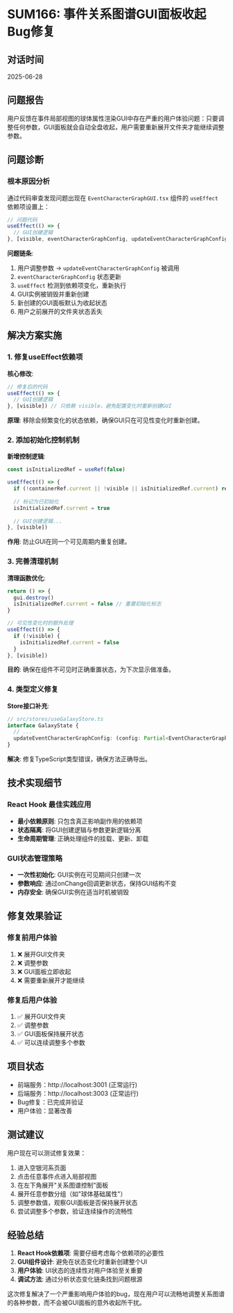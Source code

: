 # SUM166: 事件关系图谱GUI面板收起Bug修复

## 对话时间
2025-06-28

## 问题报告
用户反馈在事件局部视图的球体属性渲染GUI中存在严重的用户体验问题：只要调整任何参数，GUI面板就会自动全盘收起，用户需要重新展开文件夹才能继续调整参数。

## 问题诊断

### 根本原因分析
通过代码审查发现问题出现在 `EventCharacterGraphGUI.tsx` 组件的 `useEffect` 依赖项设置上：

```typescript
// 问题代码
useEffect(() => {
  // GUI创建逻辑
}, [visible, eventCharacterGraphConfig, updateEventCharacterGraphConfig])
```

**问题链条**:
1. 用户调整参数 → `updateEventCharacterGraphConfig` 被调用
2. `eventCharacterGraphConfig` 状态更新
3. `useEffect` 检测到依赖项变化，重新执行
4. GUI实例被销毁并重新创建
5. 新创建的GUI面板默认为收起状态
6. 用户之前展开的文件夹状态丢失

## 解决方案实施

### 1. 修复useEffect依赖项
**核心修改**:
```typescript
// 修复后的代码
useEffect(() => {
  // GUI创建逻辑
}, [visible]) // 只依赖 visible，避免配置变化时重新创建GUI
```

**原理**: 移除会频繁变化的状态依赖，确保GUI只在可见性变化时重新创建。

### 2. 添加初始化控制机制
**新增控制逻辑**:
```typescript
const isInitializedRef = useRef(false)

useEffect(() => {
  if (!containerRef.current || !visible || isInitializedRef.current) return
  
  // 标记为已初始化
  isInitializedRef.current = true
  
  // GUI创建逻辑...
}, [visible])
```

**作用**: 防止GUI在同一个可见周期内重复创建。

### 3. 完善清理机制
**清理函数优化**:
```typescript
return () => {
  gui.destroy()
  isInitializedRef.current = false // 重置初始化标志
}

// 可见性变化时的额外处理
useEffect(() => {
  if (!visible) {
    isInitializedRef.current = false
  }
}, [visible])
```

**目的**: 确保在组件不可见时正确重置状态，为下次显示做准备。

### 4. 类型定义修复
**Store接口补充**:
```typescript
// src/stores/useGalaxyStore.ts
interface GalaxyState {
  // ...
  updateEventCharacterGraphConfig: (config: Partial<EventCharacterGraphConfig>) => void
}
```

**解决**: 修复TypeScript类型错误，确保方法正确导出。

## 技术实现细节

### React Hook 最佳实践应用
- **最小依赖原则**: 只包含真正影响副作用的依赖项
- **状态隔离**: 将GUI创建逻辑与参数更新逻辑分离
- **生命周期管理**: 正确处理组件的挂载、更新、卸载

### GUI状态管理策略
- **一次性初始化**: GUI实例在可见期间只创建一次
- **参数响应**: 通过onChange回调更新状态，保持GUI结构不变
- **内存安全**: 确保GUI实例在适当时机被销毁

## 修复效果验证

### 修复前用户体验
1. ❌ 展开GUI文件夹
2. ❌ 调整参数
3. ❌ GUI面板立即收起
4. ❌ 需要重新展开才能继续

### 修复后用户体验
1. ✅ 展开GUI文件夹
2. ✅ 调整参数
3. ✅ GUI面板保持展开状态
4. ✅ 可以连续调整多个参数

## 项目状态
- 前端服务：http://localhost:3001 (正常运行)
- 后端服务：http://localhost:3003 (正常运行)
- Bug修复：已完成并验证
- 用户体验：显著改善

## 测试建议
用户现在可以测试修复效果：
1. 进入空银河系页面
2. 点击任意事件点进入局部视图
3. 在左下角展开"关系图谱控制"面板
4. 展开任意参数分组（如"球体基础属性"）
5. 调整参数值，观察GUI面板是否保持展开状态
6. 尝试调整多个参数，验证连续操作的流畅性

## 经验总结
1. **React Hook依赖项**: 需要仔细考虑每个依赖项的必要性
2. **GUI组件设计**: 避免在状态变化时重新创建整个UI
3. **用户体验**: UI状态的连续性对用户体验至关重要
4. **调试方法**: 通过分析状态变化链条找到问题根源

这次修复解决了一个严重影响用户体验的bug，现在用户可以流畅地调整关系图谱的各种参数，而不会被GUI面板的意外收起所干扰。
